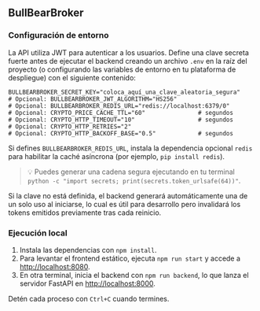 ## BullBearBroker

### Configuración de entorno

La API utiliza JWT para autenticar a los usuarios. Define una clave secreta fuerte antes de ejecutar el backend creando un archivo `.env` en la raíz del proyecto (o configurando las variables de entorno en tu plataforma de despliegue) con el siguiente contenido:

```env
BULLBEARBROKER_SECRET_KEY="coloca_aquí_una_clave_aleatoria_segura"
# Opcional: BULLBEARBROKER_JWT_ALGORITHM="HS256"
# Opcional: BULLBEARBROKER_REDIS_URL="redis://localhost:6379/0"
# Opcional: CRYPTO_PRICE_CACHE_TTL="60"               # segundos
# Opcional: CRYPTO_HTTP_TIMEOUT="10"                  # segundos
# Opcional: CRYPTO_HTTP_RETRIES="2"
# Opcional: CRYPTO_HTTP_BACKOFF_BASE="0.5"            # segundos
```

Si defines `BULLBEARBROKER_REDIS_URL`, instala la dependencia opcional `redis` para habilitar la caché asíncrona (por ejemplo, `pip install redis`).

> 💡 Puedes generar una cadena segura ejecutando en tu terminal `python -c "import secrets; print(secrets.token_urlsafe(64))"`.

Si la clave no está definida, el backend generará automáticamente una de un solo uso al iniciarse, lo cual es útil para desarrollo pero invalidará los tokens emitidos previamente tras cada reinicio.

### Ejecución local

1. Instala las dependencias con `npm install`.
2. Para levantar el frontend estático, ejecuta `npm run start` y accede a [http://localhost:8080](http://localhost:8080).
3. En otra terminal, inicia el backend con `npm run backend`, lo que lanza el servidor FastAPI en [http://localhost:8000](http://localhost:8000).

Detén cada proceso con `Ctrl+C` cuando termines.
